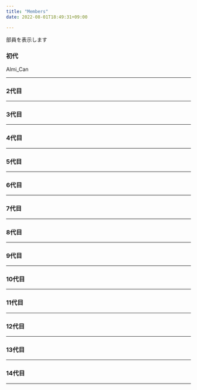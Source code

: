 ```yaml
---
title: "Members"
date: 2022-08-01T18:49:31+09:00

---
```


部員を表示します

<!--more-->


### 初代  　
Almi_Can  


*** 

### 2代目　　




*** 


### 3代目



---

### 4代目



---
### 5代目


---
### 6代目


---

### 7代目

 

---
### 8代目
 



---
### 9代目

---
### 10代目

---
### 11代目

---
### 12代目

---
### 13代目

---
### 14代目


---
